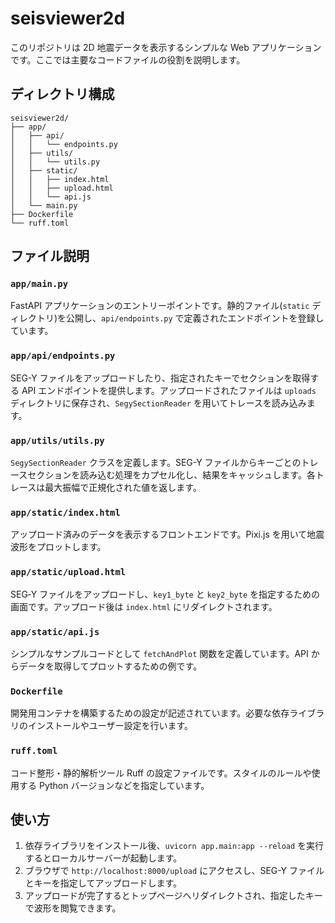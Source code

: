 # seisviewer2d

このリポジトリは 2D 地震データを表示するシンプルな Web アプリケーションです。ここでは主要なコードファイルの役割を説明します。

## ディレクトリ構成

```
seisviewer2d/
├── app/
│   ├── api/
│   │   └── endpoints.py
│   ├── utils/
│   │   └── utils.py
│   ├── static/
│   │   ├── index.html
│   │   ├── upload.html
│   │   └── api.js
│   └── main.py
├── Dockerfile
└── ruff.toml
```

## ファイル説明

### `app/main.py`
FastAPI アプリケーションのエントリーポイントです。静的ファイル(`static` ディレクトリ)を公開し、`api/endpoints.py` で定義されたエンドポイントを登録しています。

### `app/api/endpoints.py`
SEG-Y ファイルをアップロードしたり、指定されたキーでセクションを取得する API エンドポイントを提供します。アップロードされたファイルは `uploads` ディレクトリに保存され、`SegySectionReader` を用いてトレースを読み込みます。

### `app/utils/utils.py`
`SegySectionReader` クラスを定義します。SEG-Y ファイルからキーごとのトレースセクションを読み込む処理をカプセル化し、結果をキャッシュします。各トレースは最大振幅で正規化された値を返します。

### `app/static/index.html`
アップロード済みのデータを表示するフロントエンドです。Pixi.js を用いて地震波形をプロットします。

### `app/static/upload.html`
SEG‑Y ファイルをアップロードし、`key1_byte` と `key2_byte` を指定するための画面です。アップロード後は `index.html` にリダイレクトされます。

### `app/static/api.js`
シンプルなサンプルコードとして `fetchAndPlot` 関数を定義しています。API からデータを取得してプロットするための例です。

### `Dockerfile`
開発用コンテナを構築するための設定が記述されています。必要な依存ライブラリのインストールやユーザー設定を行います。

### `ruff.toml`
コード整形・静的解析ツール Ruff の設定ファイルです。スタイルのルールや使用する Python バージョンなどを指定しています。

## 使い方
1. 依存ライブラリをインストール後、`uvicorn app.main:app --reload` を実行するとローカルサーバーが起動します。
2. ブラウザで `http://localhost:8000/upload` にアクセスし、SEG-Y ファイルとキーを指定してアップロードします。
3. アップロードが完了するとトップページへリダイレクトされ、指定したキーで波形を閲覧できます。

